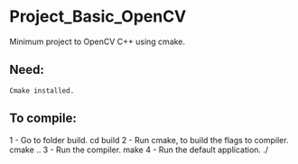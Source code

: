 # Project_Basic_OpenCV
Minimum project to OpenCV C++ using cmake. 

## Need:
    Cmake installed.

## To compile:

1 - Go to folder build.
    cd build
2 - Run cmake, to build the flags to compiler.
    cmake ..
3 - Run the compiler.
    make
4 - Run the default application.
    ./